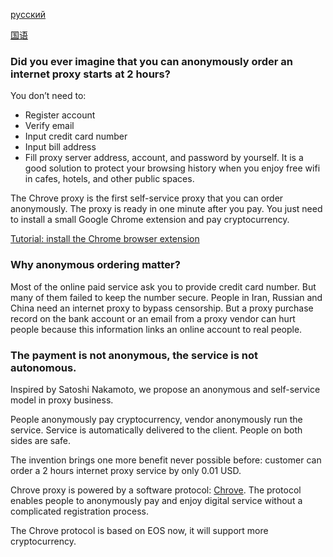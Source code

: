 [русский](https://github.com/0xbluemoon/chrove/blob/master/russian_readme.md)

[国语](https://github.com/0xbluemoon/chrove/blob/master/chinese_readme.md)

### Did you ever imagine that you can anonymously order an internet proxy starts at  2 hours?

You don’t need to:

* Register account
* Verify email
* Input credit card number
* Input bill address
* Fill proxy server address, account, and password by yourself.
It is a good solution to protect your browsing history when you enjoy free wifi in cafes, hotels, and other public spaces. 

The Chrove proxy is the first self-service proxy that you can order anonymously. The proxy is ready in one minute after you pay. You just need to install a small Google Chrome extension and pay cryptocurrency.

[Tutorial: install the Chrome browser extension](https://github.com/0xbluemoon/chrove/blob/master/Step%20by%20step-%20Install%20extension%20%E2%80%93%20Chrove.pdf)

### Why anonymous ordering matter?
Most of the online paid service ask you to provide credit card number. But many of them failed to keep the number secure. People in Iran, Russian and China need an internet proxy to bypass censorship. But a proxy purchase record on the bank account or an email from a proxy vendor can hurt people because this information links an online account to real people.

### The payment is not anonymous, the service is not autonomous. 

Inspired by Satoshi Nakamoto, we propose an anonymous and self-service model in proxy business.

People anonymously pay cryptocurrency,  vendor anonymously run the service. Service is automatically delivered to the client. People on both sides are safe.

The invention brings one more benefit never possible before: customer can order a 2 hours internet proxy service by only 0.01 USD.

Chrove proxy is powered by a software protocol: [Chrove](). The protocol enables people to anonymously pay and enjoy digital service without a complicated registration process.

The Chrove protocol is based on EOS now, it will support more cryptocurrency.
